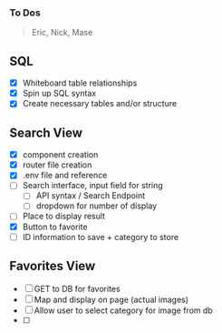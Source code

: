 ### To Dos ###
> Eric, Nick, Mase

## SQL ##
- [x] Whiteboard table relationships
- [x] Spin up SQL syntax
- [x] Create necessary tables and/or structure

## Search View ##
- [x] component creation
- [x] router file creation
- [x] .env file and reference 
- [ ] Search interface, input field for string
    - [ ] API syntax / Search Endpoint
    - [ ] dropdown for number of display
- [ ] Place to display result
- [x] Button to favorite
- [ ] ID information to save + category to store

## Favorites View
- [ ] GET to DB for favorites 
- [ ] Map and display on page (actual images)
- [ ] Allow user to select category for image from db
- [ ] 
